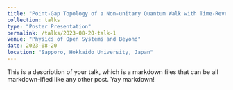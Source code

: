 ```yaml
---
title: "Point-Gap Topology of a Non-unitary Quantum Walk with Time-Reversal Symmetry."
collection: talks
type: "Poster Presentation"
permalink: /talks/2023-08-20-talk-1
venue: "Physics of Open Systems and Beyond"
date: 2023-08-20
location: "Sapporo, Hokkaido University, Japan"
---
```


This is a description of your talk, which is a markdown files that can be all markdown-ified like any other post. Yay markdown!
